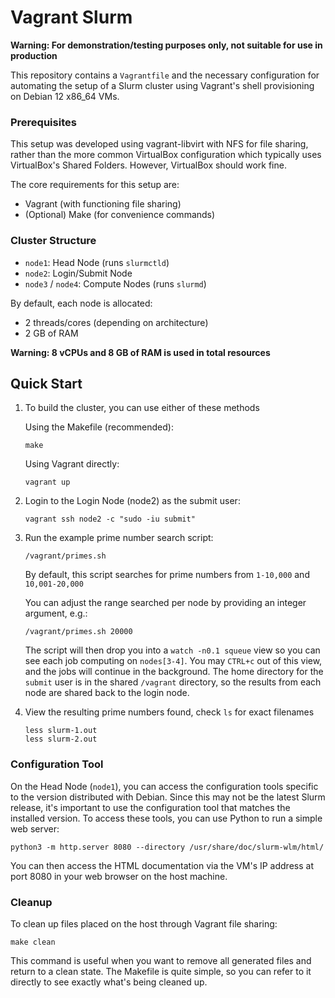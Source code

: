 # Vagrant Slurm

**Warning: For demonstration/testing purposes only, not suitable for use in production**

This repository contains a `Vagrantfile` and the necessary configuration for
automating the setup of a Slurm cluster using Vagrant's shell provisioning on
Debian 12 x86_64 VMs.

### Prerequisites

This setup was developed using vagrant-libvirt with NFS for file sharing,
rather than the more common VirtualBox configuration which typically uses
VirtualBox's Shared Folders. However, VirtualBox should work fine.

The core requirements for this setup are:
- Vagrant (with functioning file sharing)
- (Optional) Make (for convenience commands)

### Cluster Structure
- `node1`: Head Node (runs `slurmctld`)
- `node2`: Login/Submit Node
- `node3` / `node4`: Compute Nodes (runs `slurmd`)

By default, each node is allocated:
- 2 threads/cores (depending on architecture)
- 2 GB of RAM

**Warning: 8 vCPUs and 8 GB of RAM is used in total resources**

## Quick Start

1. To build the cluster, you can use either of these methods

    Using the Makefile (recommended):

       make

    Using Vagrant directly:

       vagrant up

2. Login to the Login Node (node2) as the submit user:

       vagrant ssh node2 -c "sudo -iu submit"


3. Run the example prime number search script:

	   /vagrant/primes.sh

	By default, this script searches for prime numbers from `1-10,000` and `10,001-20,000`

    You can adjust the range searched per node by providing an integer argument, e.g.:

	   /vagrant/primes.sh 20000

	The script will then drop you into a `watch -n0.1 squeue` view so you can see
  each job computing on `nodes[3-4]`. You may `CTRL+c` out of this view, and
  the jobs will continue in the background. The home directory for the `submit`
  user is in the shared `/vagrant` directory, so the results from each node are
  shared back to the login node.

4. View the resulting prime numbers found, check `ls` for exact filenames

       less slurm-1.out
       less slurm-2.out

### Configuration Tool

On the Head Node (`node1`), you can access the configuration tools specific to
the version distributed with Debian. Since this may not be the latest Slurm
release, it's important to use the configuration tool that matches the
installed version. To access these tools, you can use Python to run a simple
web server:

	python3 -m http.server 8080 --directory /usr/share/doc/slurm-wlm/html/

You can then access the HTML documentation via the VM's IP address at port 8080
in your web browser on the host machine.

### Cleanup
To clean up files placed on the host through Vagrant file sharing:

	make clean

This command is useful when you want to remove all generated files and return
to a clean state. The Makefile is quite simple, so you can refer to it directly
to see exactly what's being cleaned up.

